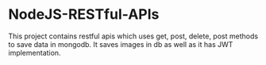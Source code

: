 # NodeJS-RESTful-APIs
This project contains restful apis which uses get, post, delete, post methods to save data in mongodb. It saves images in db as well as it has JWT implementation.
